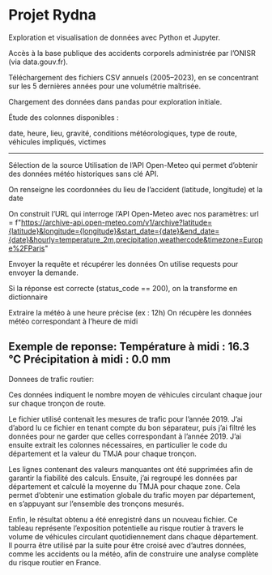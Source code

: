 # Projet Rydna

Exploration et visualisation de données avec Python et Jupyter.



Accès à la base publique des accidents corporels administrée par l’ONISR (via data.gouv.fr).

Téléchargement des fichiers CSV annuels (2005–2023), en se concentrant sur les 5 dernières années pour une volumétrie maîtrisée.

Chargement des données dans pandas pour exploration initiale.

Étude des colonnes disponibles :

date, heure, lieu, gravité, conditions météorologiques, type de route, véhicules impliqués, victimes

------

Sélection de la source
Utilisation de l’API Open-Meteo qui permet d’obtenir des données météo historiques sans clé API.

On renseigne les coordonnées du lieu de l’accident (latitude, longitude) et la date

On construit l’URL qui interroge l’API Open-Meteo avec nos paramètres:
url = f"https://archive-api.open-meteo.com/v1/archive?latitude={latitude}&longitude={longitude}&start_date={date}&end_date={date}&hourly=temperature_2m,precipitation,weathercode&timezone=Europe%2FParis"

Envoyer la requête et récupérer les données
On utilise requests pour envoyer la demande.

Si la réponse est correcte (status_code == 200), on la transforme en dictionnaire

Extraire la météo à une heure précise (ex : 12h)
On récupère les données météo correspondant à l’heure de midi 

Exemple de reponse:
Température à midi : 16.3 °C
Précipitation à midi : 0.0 mm
-------
Donnees de trafic routier:

Ces données indiquent le nombre moyen de véhicules circulant chaque jour sur chaque tronçon de route.

Le fichier utilisé contenait les mesures de trafic pour l’année 2019. 
J’ai d’abord lu ce fichier en tenant compte du bon séparateur, puis j’ai filtré les données pour ne garder que celles correspondant à l’année 2019. J’ai ensuite extrait les colonnes nécessaires, en particulier le code du département et la valeur du TMJA pour chaque tronçon.

Les lignes contenant des valeurs manquantes ont été supprimées afin de garantir la fiabilité des calculs. 
Ensuite, j’ai regroupé les données par département et calculé la moyenne du TMJA pour chaque zone. Cela permet d’obtenir une estimation globale du trafic moyen par département, en s’appuyant sur l’ensemble des tronçons mesurés.

Enfin, le résultat obtenu a été enregistré dans un nouveau fichier. 
Ce tableau représente l’exposition potentielle au risque routier à travers le volume de véhicules circulant quotidiennement dans chaque département. Il pourra être utilisé par la suite pour être croisé avec d’autres données, comme les accidents ou la météo, afin de construire une analyse complète du risque routier en France.